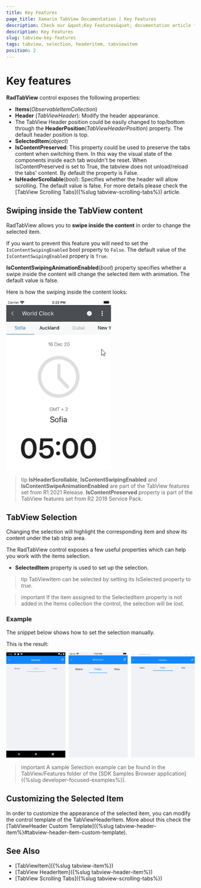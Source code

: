```yaml
---
title: Key Features
page_title: Xamarin TabView Documentation | Key Features
description: Check our &quot;Key Features&quot; documentation article for Telerik TabView for Xamarin control.
description: Key Features
slug: tabview-key-features
tags: tabview, selection, headeritem, tabviewitem
position: 2
---
```


# Key features

**RadTabView** control exposes the following properties:

* **Items**(*ObservableItemCollection<TabViewItem>*)
* **Header** (*TabViewHeader*): Modify the header appearance.
* The TabView Header position could be easily changed to top/bottom through the **HeaderPosition**(*TabViewHeaderPosition*) property. The default header position is top. 
* **SelectedItem**(*object*)
* **IsContentPreserved**: This property could be used to preserve the tabs content when switching them. In this way the visual state of the components inside each tab wouldn't be reset. When IsContentPreserved is set to True, the tabview does not unload/reload the tabs' content. By default the property is False.
* **IsHeaderScrollable**(*bool*): Specifies whether the header will allow scrolling. The default value is false. For more details please check the [TabView Scrolling Tabs]({%slug tabview-scrolling-tabs%}) article.

## Swiping inside the TabView content

RadTabView allows you to **swipe inside the content** in order to change the selected item. 

If you want to prevent this feature you will need to set the `IsContentSwipingEnabled` bool property to `False`. The default value of the `IsContentSwipingEnabled` propery is `True`.

**IsContentSwipingAnimationEnabled**(*bool*) property specifies whether a swipe inside the content will change the selected item with animation. The default value is false.

Here is how the swiping inside the content looks:

![TabView Swiping](images/tabview-swiping.gif "TabView Swiping")

>tip **IsHeaderScrollable**, **IsContentSwipingEnabled** and **IsContentSwipeAnimationEnabled** are part of the TabView features set from R1 2021 Release. **IsContentPreserved** property is part of the TabView features set from R2 2019 Service Pack.

## TabView Selection

Changing the selection will highlight the corresponding item and show its content under the tab strip area.

The RadTabView control exposes a few useful properties which can help you work with the items selection.

* **SelectedItem** property is used to set up the selection.

>tip TabViewItem can be selected by setting its IsSelected property to *true*.

>important If the item assigned to the SelectedItem property is not added in the Items collection the control, the selection will be lost.

### Example

The snippet below shows how to set the selection manually.

<snippet id='tabview-features-selection-csharp'/>

This is the result:

![TabView Selection](images/tabview-selection.png "TabView Selection")

>important A sample Selection example can be found in the TabView/Features folder of the [SDK Samples Browser application]({%slug developer-focused-examples%}).

## Customizing the Selected Item

In order to customize the appearance of the selected item, you can modify the control template of the TabViewHeaderItem. More about this check the [TabViewHeader Custom Template]({%slug tabview-header-item%}#tabview-header-item-custom-template).

## See Also

- [TabViewItem]({%slug tabview-item%})
- [TabView HeaderItem]({%slug tabview-header-item%})
- [TabView Scrolling Tabs]({%slug tabview-scrolling-tabs%})
